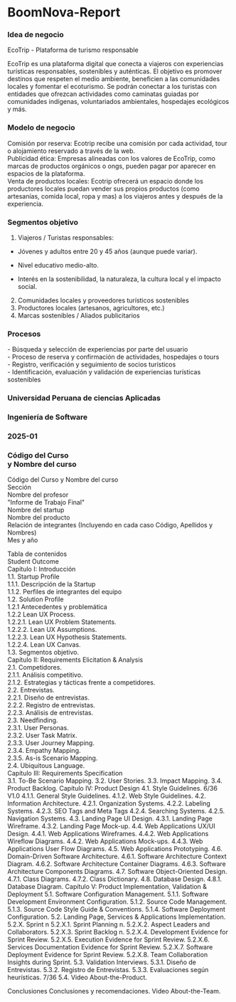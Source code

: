 # BoomNova-Report

<h3>Idea de negocio</h3>

EcoTrip - Plataforma de turismo responsable

<a>EcoTrip es una plataforma digital que conecta a viajeros con experiencias turísticas responsables, sostenibles y auténticas. El objetivo es promover destinos que respeten el medio ambiente, beneficien a las comunidades locales y fomentar el ecoturismo. Se podrán conectar a los turistas con entidades que ofrezcan actividades como caminatas guiadas por comunidades indígenas, voluntariados ambientales, hospedajes ecológicos y más.

<h3>Modelo de negocio</h3>
Comisión por reserva: Ecotrip recibe una comisión por cada actividad, tour o alojamiento reservado a través de la web.<br>
Publicidad ética: Empresas alineadas con los valores de EcoTrip, como marcas de productos orgánicos o ongs, pueden pagar por aparecer en espacios de la plataforma.<br>
Venta de productos locales: Ecotrip ofrecerá un espacio donde los productores locales puedan vender sus propios productos (como artesanías, comida local, ropa y mas) a los viajeros antes y después de la experiencia.</a>

<h3>Segmentos objetivo</h3>

1. Viajeros / Turistas responsables: <br>

- Jóvenes y adultos entre 20 y 45 años (aunque puede variar).<br>

- Nivel educativo medio-alto.<br>

- Interés en la sostenibilidad, la naturaleza, la cultura local y el impacto social.<br>

2. Comunidades locales y proveedores turísticos sostenibles<br>
3. Productores locales (artesanos, agricultores, etc.)<br>
4. Marcas sostenibles / Aliados publicitarios<br>

<h3>Procesos</h3>
- Búsqueda y selección de experiencias por parte del usuario <br>
- Proceso de reserva y confirmación de actividades, hospedajes o tours<br>
- Registro, verificación y seguimiento de socios turísticos<br>
- Identificación, evaluación y validación de experiencias turísticas sostenibles<br>





<h3> Universidad Peruana de ciencias Aplicadas </h3> 
<h3>Ingeniería de Software</h3>
<h3>2025-01</h3>
<h3>Código del Curso <br> y Nombre del curso</h3>


Código del Curso y Nombre del curso<br>
Sección<br>
Nombre del profesor<br>
"Informe de Trabajo Final"<br>
Nombre del startup<br>
Nombre del producto<br>
Relación de integrantes (Incluyendo en cada caso Código, Apellidos y Nombres)<br>
Mes y año<br>

Tabla de contenidos<br>
Student Outcome<br>
Capítulo I: Introducción<br>
1.1. Startup Profile<br>
1.1.1. Descripción de la Startup<br>
1.1.2. Perfiles de integrantes del equipo<br>
1.2. Solution Profile<br>
1.2.1 Antecedentes y problemática<br>
1.2.2 Lean UX Process.<br>
1.2.2.1. Lean UX Problem Statements.<br>
1.2.2.2. Lean UX Assumptions.<br>
1.2.2.3. Lean UX Hypothesis Statements.<br>
1.2.2.4. Lean UX Canvas.<br>
1.3. Segmentos objetivo.<br>
Capítulo II: Requirements Elicitation & Analysis<br>
2.1. Competidores.<br>
2.1.1. Análisis competitivo.<br>
2.1.2. Estrategias y tácticas frente a competidores.<br>
2.2. Entrevistas.<br>
2.2.1. Diseño de entrevistas.<br>
2.2.2. Registro de entrevistas.<br>
2.2.3. Análisis de entrevistas.<br>
2.3. Needfinding.<br>
2.3.1. User Personas.<br>
2.3.2. User Task Matrix.<br>
2.3.3. User Journey Mapping.<br>
2.3.4. Empathy Mapping.<br>
2.3.5. As-is Scenario Mapping.<br>
2.4. Ubiquitous Language.<br>
Capítulo III: Requirements Specification<br>
3.1. To-Be Scenario Mapping.
3.2. User Stories.
3.3. Impact Mapping.
3.4. Product Backlog.
Capítulo IV: Product Design
4.1. Style Guidelines.
6/36 V1.0
4.1.1. General Style Guidelines.
4.1.2. Web Style Guidelines.
4.2. Information Architecture.
4.2.1. Organization Systems.
4.2.2. Labeling Systems.
4.2.3. SEO Tags and Meta Tags
4.2.4. Searching Systems.
4.2.5. Navigation Systems.
4.3. Landing Page UI Design.
4.3.1. Landing Page Wireframe.
4.3.2. Landing Page Mock-up.
4.4. Web Applications UX/UI Design.
4.4.1. Web Applications Wireframes.
4.4.2. Web Applications Wireflow Diagrams.
4.4.2. Web Applications Mock-ups.
4.4.3. Web Applications User Flow Diagrams.
4.5. Web Applications Prototyping.
4.6. Domain-Driven Software Architecture.
4.6.1. Software Architecture Context Diagram.
4.6.2. Software Architecture Container Diagrams.
4.6.3. Software Architecture Components Diagrams.
4.7. Software Object-Oriented Design.
4.7.1. Class Diagrams.
4.7.2. Class Dictionary.
4.8. Database Design.
4.8.1. Database Diagram.
Capítulo V: Product Implementation, Validation & Deployment
5.1. Software Configuration Management.
5.1.1. Software Development Environment Configuration.
5.1.2. Source Code Management.
5.1.3. Source Code Style Guide & Conventions.
5.1.4. Software Deployment Configuration.
5.2. Landing Page, Services & Applications Implementation.
5.2.X. Sprint n
5.2.X.1. Sprint Planning n.
5.2.X.2. Aspect Leaders and Collaborators.
5.2.X.3. Sprint Backlog n.
5.2.X.4. Development Evidence for Sprint Review.
5.2.X.5. Execution Evidence for Sprint Review.
5.2.X.6. Services Documentation Evidence for Sprint Review.
5.2.X.7. Software Deployment Evidence for Sprint Review.
5.2.X.8. Team Collaboration Insights during Sprint.
5.3. Validation Interviews.
5.3.1. Diseño de Entrevistas.
5.3.2. Registro de Entrevistas.
5.3.3. Evaluaciones según heurísticas.
7/36
5.4. Video About-the-Product.

Conclusiones
Conclusiones y recomendaciones.
Video About-the-Team.
